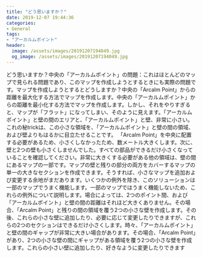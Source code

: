 ```yaml
---
title: "どう思いますか？"
date: 2019-12-07 19:44:36
categories:
- General
tags:
- "アーカルムポイント"
header:
  image: /assets/images/20191207194049.jpg
  og_image: /assets/images/20191207194049.jpg
---
```


どう思いますか？中央の「アーカルムポイント」の問題：これはほとんどのマップで見られる問題であり、このマップを作成しようとするときにも実際の問題です。マップを作成しようとするとどうしますか？中央の「Arcalm Point」からの距離を最大化する方法でマップを作成します。中央の「アーカルムポイント」からの距離を最小化する方法でマップを作成します。しかし、それをやりすぎると、マップが「フラット」になってしまい、そのように見えます。「アーカルムポイント」と壁の間のエリアと、「アーカルムポイント」と壁、非常に小さい。これの秘trickは、この小さな領域を、「アーカルムポイント」と壁の間の領域、および壁よりもはるかに目立たせることです。 「Arcalm Point」を中央に配置する必要があるため、小さくしなかったため、数メートル大きくします。次に、壁と2つの壁も小さくしませんでした。すべての部品ができるだけ小さくなっていることを確認してください。非常に大きくする必要がある他の領域は、壁の間にあるマップの一部です。マップの壁と残りの部分の両方をカバーするマップの単一の大きなセクションを作成できます。そうすれば、小さなマップを追加および変更する余地がまだあります。いくつかの例外を除き、このソリューションは一部のマップでうまく機能します。一部のマップではうまく機能しないため、これらの例外について説明します。場合によっては、2つのポイント間、および「アーカルムポイント」と壁の間の距離はそれほど大きくありません。その場合、「Arcalm Point」と残りの間の領域を覆う2つの小さな壁を作成します。その後、これらの小さな壁に追加したり、必要に応じて変更したりできますが、これらの2つのセクションはできるだけ小さくします。時々、「アーカルムポイント」と壁の間のギャップが非常に大きい場合があります。その場合、「Arcalm Point」があり、2つの小さな壁の間にギャップがある領域を覆う2つの小さな壁を作成します。これらの小さい壁に追加したり、好きなように変更したりできます
